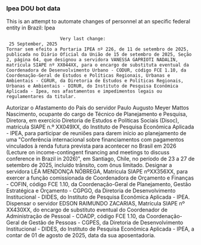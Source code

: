  ### Ipea DOU bot data
 This is an attempt to automate changes of personnel at an specific federal entity in Brazil: Ipea
 
                        Very last change: 
 	 25 September, 2025
	Tornar sem efeito a Portaria IPEA nº 226, de 11 de setembro de 2025, publicada no Diário Oficial da União de 15 de setembro de 2025, Seção 2, página 64, que designou a servidora VANESSA GAPRIOTI NADALIN, matrícula SIAPE nº XX044XX, para o encargo de substituta eventual da Coordenadora de Desenvolvimento Urbano - CODUR, código FCE 1.10, da Coordenação-Geral de Estudos e Políticas Regionais, Urbanas e Ambientais - CGRUR, da Diretoria de Estudos e Políticas Regionais, Urbanas e Ambientais - DIRUR, do Instituto de Pesquisa Econômica Aplicada - Ipea, nos afastamentos e impedimentos legais ou regulamentares da titular.
Autorizar o Afastamento do País do servidor Paulo Augusto Meyer Mattos Nascimento, ocupante do cargo de Técnico de Planejamento e Pesquisa, Diretora, em exercício Diretoria de Estudos e Políticas Sociais (Disoc), matrícula SIAPE n.º XX049XX, do Instituto de Pesquisa Econômica Aplicada - IPEA, para participar de reuniões para darem início ao planejamento de uma "Conferência internacional sobre financiamentos com pagamentos vinculados à renda futura prevista para acontecer no Brasil em 2026 (Lecture on income-contingent financing and meetings to discuss conference in Brazil in 2026)", em Santiago, Chile, no período de 23 a 27 de setembro de 2025, incluído trânsito, com ônus limitado.
Designar a servidora LÉA MENDONÇA NÓBREGA, Matrícula SIAPE nºXX356XX, para exercer a função comissionada de Coordenadora de Orçamento e Finanças - COFIN, código FCE 1.10, da Coordenação-Geral de Planejamento, Gestão Estratégica e Orçamento - CGPGO, da Diretoria de Desenvolvimento Institucional - DIDES, do Instituto de Pesquisa Econômica Aplicada - IPEA.
Dispensar o servidor EDSON RAIMUNDO ZACARIAS, Matrícula SIAPE nº XX430XX, do encargo de substituto eventual do Coordenador de Administração de Pessoal - COADP, código FCE 1.10, da Coordenação-Geral de Gestão de Pessoas - CGPES, da Diretoria de Desenvolvimento Institucional - DIDES, do Instituto de Pesquisa Econômica Aplicada - IPEA, a contar de 01 de agosto de 2025, data da sua aposentadoria.
